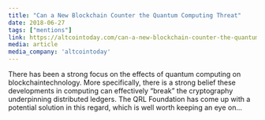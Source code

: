 ```yaml
---
title: "Can a New Blockchain Counter the Quantum Computing Threat"
date: 2018-06-27
tags: ["mentions"]
link: https://altcointoday.com/can-a-new-blockchain-counter-the-quantum-computing-threat/
media: article
media_company: 'altcointoday'
---
```


There has been a strong focus on the effects of quantum computing on blockchaintechnology. More specifically, there is a strong belief these developments in computing can effectively “break” the cryptography underpinning distributed ledgers. The QRL Foundation has come up with a potential solution in this regard, which is well worth keeping an eye on...